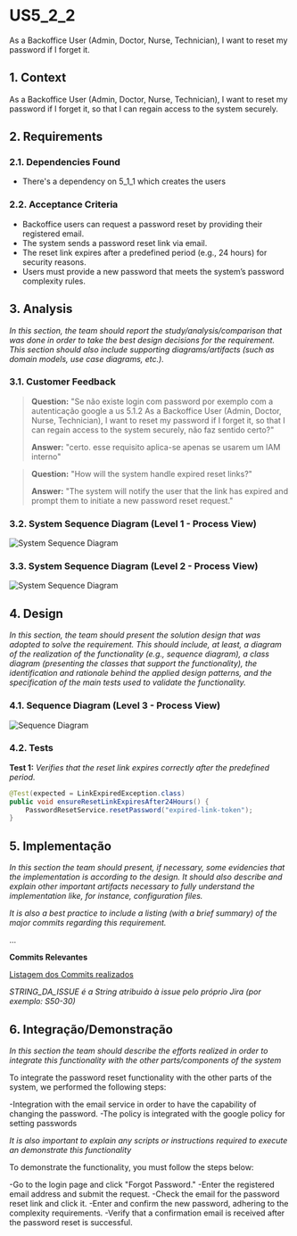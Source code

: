 # US5_2_2

As a Backoffice User (Admin, Doctor, Nurse, Technician), I want to reset my password if I forget it.

## 1. Context

As a Backoffice User (Admin, Doctor, Nurse, Technician), I want to reset my password if I forget it, so that I can regain access to the system securely.

## 2. Requirements

### 2.1. Dependencies Found

- There's a dependency on 5_1_1 which creates the users

### 2.2. Acceptance Criteria

- Backoffice users can request a password reset by providing their registered email.
- The system sends a password reset link via email.
- The reset link expires after a predefined period (e.g., 24 hours) for security reasons.
- Users must provide a new password that meets the system’s password complexity rules.

## 3. Analysis

*In this section, the team should report the study/analysis/comparison that was done in order to take the best design decisions for the requirement. This section should also include supporting diagrams/artifacts (such as domain models, use case diagrams, etc.).*

### 3.1. Customer Feedback

>**Question:** "Se não existe login com password por exemplo com a autenticação google a us 5.1.2 As a Backoffice User (Admin, Doctor, Nurse, Technician), I want to reset my password if I forget it, so that I can regain access to the system securely, não faz sentido certo?"
>
>**Answer:** "certo. esse requisito aplica-se apenas se usarem um IAM interno"

>**Question:** "How will the system handle expired reset links?"
>
>**Answer:** "The system will notify the user that the link has expired and prompt them to initiate a new password reset request."

### 3.2. System Sequence Diagram (Level 1 - Process View)

![System Sequence Diagram](IMG/system-sequence-diagram-password-reset-level-1.svg)

### 3.3. System Sequence Diagram (Level 2 - Process View)

![System Sequence Diagram](IMG/system-sequence-diagram-password-reset-level-2.svg)

## 4. Design

*In this section, the team should present the solution design that was adopted to solve the requirement. This should include, at least, a diagram of the realization of the functionality (e.g., sequence diagram), a class diagram (presenting the classes that support the functionality), the identification and rationale behind the applied design patterns, and the specification of the main tests used to validate the functionality.*

### 4.1. Sequence Diagram (Level 3 - Process View)

![Sequence Diagram](IMG/sequence-diagram-password-reset-level-3.svg)

### 4.2. Tests

**Test 1:** *Verifies that the reset link expires correctly after the predefined period.*

```java
@Test(expected = LinkExpiredException.class)
public void ensureResetLinkExpiresAfter24Hours() {
    PasswordResetService.resetPassword("expired-link-token");
}
 ```

## 5. Implementação

*In this section the team should present, if necessary, some evidencies that the implementation is according to the design. It should also describe and explain other important artifacts necessary to fully understand the implementation like, for instance, configuration files.*

*It is also a best practice to include a listing (with a brief summary) of the major commits regarding this requirement.*

...

**Commits Relevantes**

[Listagem dos Commits realizados](https://1191296gg.atlassian.net/browse/STRING_DA_ISSUE)

*STRING_DA_ISSUE é a String atribuido à issue pelo próprio Jira (por exemplo: S50-30)*

## 6. Integração/Demonstração

*In this section the team should describe the efforts realized in order to integrate this functionality with the other parts/components of the system*

To integrate the password reset functionality with the other parts of the system, we performed the following steps:

-Integration with the email service in order to have the capability of changing the password.
-The policy is integrated with the google policy for setting passwords

*It is also important to explain any scripts or instructions required to execute an demonstrate this functionality*

To demonstrate the functionality, you must follow the steps below:

-Go to the login page and click "Forgot Password."
-Enter the registered email address and submit the request.
-Check the email for the password reset link and click it.
-Enter and confirm the new password, adhering to the complexity requirements.
-Verify that a confirmation email is received after the password reset is successful.